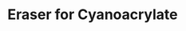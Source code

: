 ---
layout: product
title: "Eraser for Cyanoacrylate"
price: "800" 
desc: "Skidač superlepka"
img_path: "/assets/img/AK12017.webp"
brand: "AK"
available: true
special_offer: false
new: false
soon: false
cat: "070000"
subcat: "070200"
subsubcat: "070201"
sifra: "AK12017"
popular: false
spec: false
---